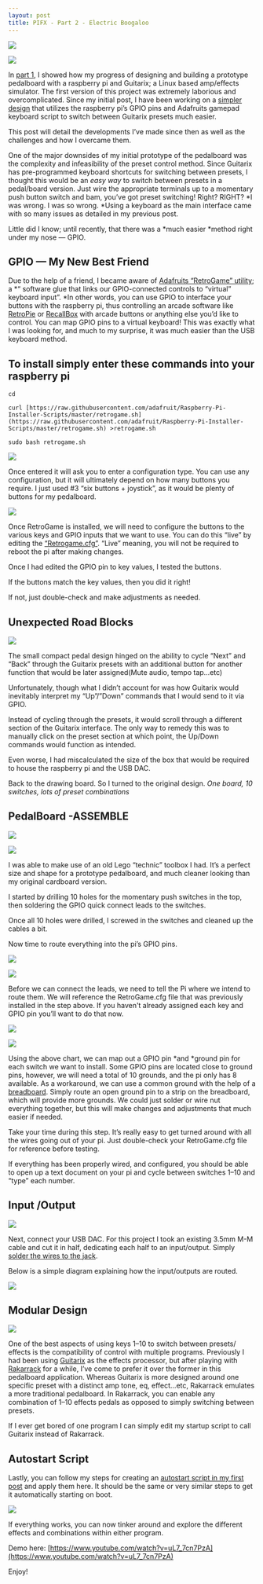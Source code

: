 ```yaml
---
layout: post
title: PIFX - Part 2 - Electric Boogaloo
---
```

![](https://miro.medium.com/max/3840/0*Fl2tOCfM87hivyKl.png)

![](https://cdn-images-1.medium.com/max/2000/0*Att-vThtmXPhOXSq)

In [part 1](https://medium.com/@atippy83/guitarix-the-pi-dle-board-8d6298ca8e42), I showed how my progress of designing and building a prototype pedalboard with a raspberry pi and Guitarix; a Linux based amp/effects simulator. The first version of this project was extremely laborious and overcomplicated. Since my initial post, I have been working on a [simpler design](https://medium.com/@atippy83/tinyfx-pifx-board-update-why-cant-i-finish-a-project-7b8eaffa1241) that utilizes the raspberry pi’s GPIO pins and Adafruits gamepad keyboard script to switch between Guitarix presets much easier.

This post will detail the developments I’ve made since then as well as the challenges and how I overcame them.

One of the major downsides of my initial prototype of the pedalboard was the complexity and infeasibility of the preset control method. Since Guitarix has pre-programmed keyboard shortcuts for switching between presets, I thought this would be an *easy way* to switch between presets in a pedal/board version. Just wire the appropriate terminals up to a momentary push button switch and bam, you’ve got preset switching! Right? RIGHT? *I was wrong. I was so wrong. *Using a keyboard as the main interface came with so many issues as detailed in my previous post.

Little did I know; until recently, that there was a *much easier *method right under my nose — GPIO.

## GPIO — My New Best Friend

Due to the help of a friend, I became aware of [Adafruits “RetroGame” utility](https://learn.adafruit.com/retro-gaming-with-raspberry-pi/adding-controls-software); a *“ software glue that links our GPIO-connected controls to “virtual” keyboard input”. *In other words, you can use GPIO to interface your buttons with the raspberry pi, thus controlling an arcade software like [RetroPie](https://retropie.org.uk/) or [RecallBox](https://www.recalbox.com/) with arcade buttons or anything else you’d like to control. You can map GPIO pins to a virtual keyboard! This was exactly what I was looking for, and much to my surprise, it was much easier than the USB keyboard method.

## To install simply enter these commands into your raspberry pi

    cd

    curl [https://raw.githubusercontent.com/adafruit/Raspberry-Pi-Installer-Scripts/master/retrogame.sh](https://raw.githubusercontent.com/adafruit/Raspberry-Pi-Installer-Scripts/master/retrogame.sh) >retrogame.sh

    sudo bash retrogame.sh

![](https://cdn-images-1.medium.com/max/2000/0*5enPfbhr3FcRxBvN)

Once entered it will ask you to enter a configuration type. You can use any configuration, but it will ultimately depend on how many buttons you require. I just used #3 “six buttons + joystick”, as it would be plenty of buttons for my pedalboard.

![](https://cdn-images-1.medium.com/max/2000/0*5HVTlWdoc11wx6Cl)

Once RetroGame is installed, we will need to configure the buttons to the various keys and GPIO inputs that we want to use. You can do this “live” by editing the [“Retrogame.cfg”](https://github.com/adafruit/Adafruit-Retrogame/blob/master/configs/retrogame.cfg). “Live” meaning, you will not be required to reboot the pi after making changes.

Once I had edited the GPIO pin to key values, I tested the buttons.

If the buttons match the key values, then you did it right!

If not, just double-check and make adjustments as needed.

## Unexpected Road Blocks

![](https://cdn-images-1.medium.com/max/2000/0*NsBkgD3Dp7BDT5v7)

The small compact pedal design hinged on the ability to cycle “Next” and “Back” through the Guitarix presets with an additional button for another function that would be later assigned(Mute audio, tempo tap…etc)

Unfortunately, though what I didn’t account for was how Guitarix would inevitably interpret my “Up”/”Down” commands that I would send to it via GPIO.

Instead of cycling through the presets, it would scroll through a different section of the Guitarix interface. The only way to remedy this was to manually click on the preset section at which point, the Up/Down commands would function as intended.

Even worse, I had miscalculated the size of the box that would be required to house the raspberry pi and the USB DAC.

Back to the drawing board. So I turned to the original design. *One board, 10 switches, lots of preset combinations*

## PedalBoard -ASSEMBLE

![](https://cdn-images-1.medium.com/max/3462/0*3Fvn5cnLE7DoUpi4)

![](https://cdn-images-1.medium.com/max/2000/0*6BycUtfKna32Istx)

I was able to make use of an old Lego “technic” toolbox I had. It’s a perfect size and shape for a prototype pedalboard, and much cleaner looking than my original cardboard version.

I started by drilling 10 holes for the momentary push switches in the top, then soldering the GPIO quick connect leads to the switches.

Once all 10 holes were drilled, I screwed in the switches and cleaned up the cables a bit.

Now time to route everything into the pi’s GPIO pins.

![](https://cdn-images-1.medium.com/max/3462/0*Xt8kPtKpQYj7Kmlk)

![](https://cdn-images-1.medium.com/max/2892/1*n3YGbwskjkgq_xTlLDO5ZA.png)

Before we can connect the leads, we need to tell the Pi where we intend to route them. We will reference the RetroGame.cfg file that was previously installed in the step above. If you haven't already assigned each key and GPIO pin you’ll want to do that now.

![](https://cdn-images-1.medium.com/max/4128/0*mD-iYtOkEj4I9Rpo.png)

![](https://cdn-images-1.medium.com/max/2000/1*12a7gRwvcqdYHVR0rSxKZA.png)

Using the above chart, we can map out a GPIO pin *and *ground pin for each switch we want to install. Some GPIO pins are located close to ground pins, however, we will need a total of 10 grounds, and the pi only has 8 available. As a workaround, we can use a common ground with the help of a [breadboard](https://learn.sparkfun.com/tutorials/how-to-use-a-breadboard/all). Simply route an open ground pin to a strip on the breadboard, which will provide more grounds. We could just solder or wire nut everything together, but this will make changes and adjustments that much easier if needed.

Take your time during this step. It’s really easy to get turned around with all the wires going out of your pi. Just double-check your RetroGame.cfg file for reference before testing.

If everything has been properly wired, and configured, you should be able to open up a text document on your pi and cycle between switches 1–10 and “type” each number.

## Input /Output

![](https://cdn-images-1.medium.com/max/3462/0*qJdcCgtoDJILVPDT)

Next, connect your USB DAC. For this project I took an existing 3.5mm M-M cable and cut it in half, dedicating each half to an input/output. Simply [solder the wires to the jack](https://www.youtube.com/watch?v=fRYEsJ9Qs54).

Below is a simple diagram explaining how the input/outputs are routed.

![](https://cdn-images-1.medium.com/max/2000/0*8GkgvfcRoSlOCJuo.png)

## Modular Design

![](https://cdn-images-1.medium.com/max/2000/1*N9LtGpJ8h1j1wTjyY9dnPw.png)

One of the best aspects of using keys 1–10 to switch between presets/ effects is the compatibility of control with multiple programs. Previously I had been using [Guitarix](https://guitarix.org/) as the effects processor, but after playing with [Rakarrack](http://rakarrack.sourceforge.net/) for a while, I’ve come to prefer it over the former in this pedalboard application. Whereas Guitarix is more designed around one specific preset with a distinct amp tone, eq, effect…etc, Rakarrack emulates a more traditional pedalboard. In Rakarrack, you can enable any combination of 1–10 effects pedals as opposed to simply switching between presets.

If I ever get bored of one program I can simply edit my startup script to call Guitarix instead of Rakarrack.

## Autostart Script

Lastly, you can follow my steps for creating an [autostart script in my first post](https://medium.com/@atippy83/guitarix-the-pi-dle-board-8d6298ca8e42) and apply them here. It should be the same or very similar steps to get it automatically starting on boot.

![](https://cdn-images-1.medium.com/max/3462/0*KOGl9aDbQt0qFAli)

If everything works, you can now tinker around and explore the different effects and combinations within either program.

Demo here: [https://www.youtube.com/watch?v=uL7_7cn7PzA](https://www.youtube.com/watch?v=uL7_7cn7PzA)

Enjoy!
